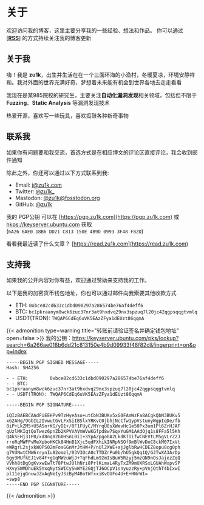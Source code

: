 # 关于


欢迎访问我的博客，这里主要分享我的一些经验、想法和作品。
你可以通过 [[**RSS**]](https://zu1k.com/rss.xml) 的方式持续关注我的博客更新

## 关于我

嗨！我是 **zu1k**，出生并生活在在一个三面环海的小渔村，冬暖夏凉，环境安静祥和。我对外面的世界充满好奇，梦想着未来能有机会到世界各地去走走看看

我现在是某985院校的研究生，主要关注**自动化漏洞发现**相关领域，包括但不限于 **Fuzzing**、**Static Analysis** 等漏洞发现技术

热爱开源，喜欢写一些玩具，喜欢捣鼓各种新奇事物

## 联系我

如果你有问题要和我交流，首选方式是在相应博文的评论区直接评论，我会收到邮件通知

除此之外，你还可以通过以下方式联系到我:

- Email: [i@zu1k.com](mailto:i@zu1k.com)
- Twitter: [@zu1k_](https://twitter.com/zu1k_)
- Mastodon: [@zu1k@fosstodon.org](https://fosstodon.org/@zu1k)
- GitHub: [@zu1k](https://github.com/zu1k)

我的 PGP公钥 可以在 [https://pgp.zu1k.com](https://pgp.zu1k.com) 或 [hkps://keyserver.ubuntu.com](https://keyserver.ubuntu.com/pks/lookup?op=get&search=0x6A266AE018B6DD21C813150E4B9D09933F48F82D) 获取  
(`6A26 6AE0 18B6 DD21 C813 150E 4B9D 0993 3F48 F82D`)

看看我最近读了什么文章？ [https://read.zu1k.com](https://read.zu1k.com)

## 支持我

如果我的公开内容对你有益，欢迎通过赞助来支持我的工作。

以下是我的加密货币钱包地址，你也可以通过邮件向我索要其他收款方式

- ETH: `0xbce82cd633c1dbd090297a286574be76af4deff6`
- BTC: `bc1pkraanym8wck6zuc37nr3at9hxdvq29nx3spzuq7l20jc42qgpsqqgtvmlq`
- USDT(TRON): `TWQAP6CdEq6uVK5EAzZFya1dEUzt86qqmA`

{{< admonition type=warning title="转账前请验证签名并确定钱包地址" open=false >}}
我的公钥：https://keyserver.ubuntu.com/pks/lookup?search=6a266ae018b6dd21c813150e4b9d09933f48f82d&fingerprint=on&op=index

```
-----BEGIN PGP SIGNED MESSAGE-----
Hash: SHA256

- - ETH:        0xbce82cd633c1dbd090297a286574be76af4deff6
- - BTC:        bc1pkraanym8wck6zuc37nr3at9hxdvq29nx3spzuq7l20jc42qgpsqqgtvmlq
- - USDT(TRON): TWQAP6CdEq6uVK5EAzZFya1dEUzt86qqmA

-----BEGIN PGP SIGNATURE-----

iQIzBAEBCAAdFiEEHPv9TzHyeAso+utCbN3BUKv5xG0FAmWzFa8ACgkQbN3BUKv5
xG2AHg/9GbIL2IvwutGvLFxSiIBSlxYRKvC0jbhjNcCfw1ypVstunyWgpIqDe/fb
8iP+LkZM5+U5ASn+KG/yD1+/0F1FUyC/MYrqU8sXWevHc1e50Px3um1Pl6ZrHJAF
qUzlMKIqtQoTwez6pnZb2KPVVAVmWVwKGfpd8w7SqxYuGM1AAdOjq1s8FFa5l5Kh
Q4kSEHj3IP0/xd8nq82G0HSnL0iI+3YpAZpgo0A2LkdKTIifwCNEVtLM5gVLrZ2J
rroRqMWFPvMeXpboHKCk84HnB1Xjc5qdFXhikINRpNSOf9mBlWvDoC8ckM07IxVt
eWRgrL2sjxkWQPS02mFosGGnMrJtHW+P/nUl2XWE+ajJglbRwHCDEZ8opu8cg0ph
g7VdNwtCNW6rrynIu82omzl/03V3OcA0cTTDZrPu0b/hU5qkQq1Q/GJTwXA3ArDp
6gy3MUfkEJ1v84F+gGqMWzuWjJ+TqFhdLm92mIsBuW5Rzyj5mzQN9nOsJajezZqQ
VVhh8tDgOgKvxwEwTt78PtwJUlhNri8PrlKimaL4RyTxZM9mUXRSxLGUAhWxpvSP
HXvySWMDhuEk5YxqNytSWICySwWYE2GQjTJ6OCpV1snyuzzRy+pVnjQthT4bIxwI
pl11ejgGnuwJZxAqNeIyJSzByM4BotWfxxiKvOUFo4U+E+HNrWI=
=swp8
-----END PGP SIGNATURE-----
```
{{< /admonition >}}

